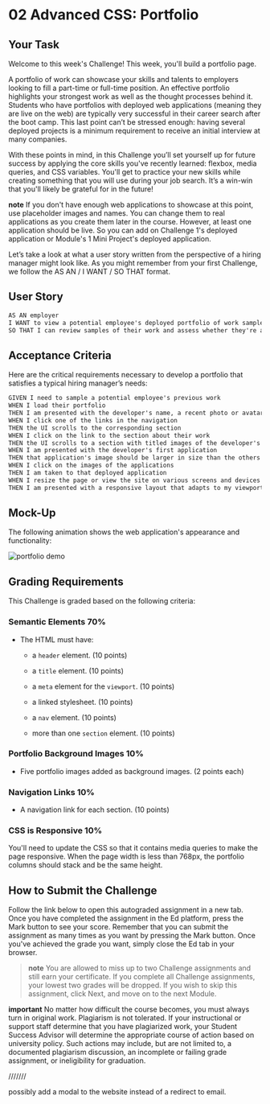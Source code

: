 # 02 Advanced CSS: Portfolio

## Your Task

Welcome to this week's Challenge! This week, you'll build a portfolio page.

A portfolio of work can showcase your skills and talents to employers looking to fill a part-time or full-time position. An effective portfolio highlights your strongest work as well as the thought processes behind it. Students who have portfolios with deployed web applications (meaning they are live on the web) are typically very successful in their career search after the boot camp. This last point can’t be stressed enough: having several deployed projects is a minimum requirement to receive an initial interview at many companies.

With these points in mind, in this Challenge you’ll set yourself up for future success by applying the core skills you've recently learned: flexbox, media queries, and CSS variables. You'll get to practice your new skills while creating something that you will use during your job search. It’s a win-win that you'll likely be grateful for in the future!

**note** If you don't have enough web applications to showcase at this point, use placeholder images and names. You can change them to real applications as you create them later in the course. However, at least one application should be live. So you can add on Challenge 1's deployed application or Module's 1 Mini Project's deployed application.

Let’s take a look at what a user story written from the perspective of a hiring manager might look like. As you might remember from your first Challenge, we follow the AS AN / I WANT / SO THAT format.

## User Story

```md
AS AN employer
I WANT to view a potential employee's deployed portfolio of work samples
SO THAT I can review samples of their work and assess whether they're a good candidate for an open position
```

## Acceptance Criteria

Here are the critical requirements necessary to develop a portfolio that satisfies a typical hiring manager’s needs:

```md
GIVEN I need to sample a potential employee's previous work
WHEN I load their portfolio
THEN I am presented with the developer's name, a recent photo or avatar, and links to sections about them, their work, and how to contact them
WHEN I click one of the links in the navigation
THEN the UI scrolls to the corresponding section
WHEN I click on the link to the section about their work
THEN the UI scrolls to a section with titled images of the developer's applications
WHEN I am presented with the developer's first application
THEN that application's image should be larger in size than the others
WHEN I click on the images of the applications
THEN I am taken to that deployed application
WHEN I resize the page or view the site on various screens and devices
THEN I am presented with a responsive layout that adapts to my viewport
```

## Mock-Up

The following animation shows the web application's appearance and functionality:

![portfolio demo](./Assets/02-advanced-css-homework-demo.gif)

## Grading Requirements

This Challenge is graded based on the following criteria:

### Semantic Elements 70%

* The HTML must have:

  * a `header` element. (10 points)

  * a `title` element. (10 points)

  * a `meta` element for the `viewport`. (10 points)

  * a linked stylesheet. (10 points)

  * a `nav` element. (10 points)

  * more than one `section` element. (10 points)

### Portfolio Background Images 10%

* Five portfolio images added as background images. (2 points each)

### Navigation Links 10%

* A navigation link for each section. (10 points)

### CSS is Responsive 10%

You'll need to update the CSS so that it contains media queries to make the page responsive. When the page width is less than 768px, the portfolio columns should stack and be the same height.

## How to Submit the Challenge

Follow the link below to open this autograded assignment in a new tab. Once you have completed the assignment in the Ed platform, press the Mark button to see your score. Remember that you can submit the assignment as many times as you want by pressing the Mark button. Once you've achieved the grade you want, simply close the Ed tab in your browser.

> **note** You are allowed to miss up to two Challenge assignments and still earn your certificate. If you complete all Challenge assignments, your lowest two grades will be dropped. If you wish to skip this assignment, click Next, and move on to the next Module.

**important** No matter how difficult the course becomes, you must always turn in original work. Plagiarism is not tolerated. If your instructional or support staff determine that you have plagiarized work, your Student Success Advisor will determine the appropriate course of action based on university policy. Such actions may include, but are not limited to, a documented plagiarism discussion, an incomplete or failing grade assignment, or ineligibility for graduation.












/////// 





possibly add a modal to the website instead of a redirect to email.
